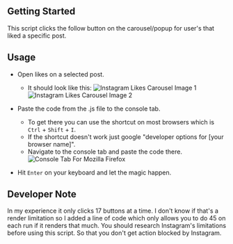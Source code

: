 ## Getting Started
This script clicks the follow button on the carousel/popup for user's that liked a specific post.

## Usage
* Open likes on a selected post.
	* It should look like this:
	![Instagram Likes Carousel Image 1](https://i.ibb.co/bWVHNxW/ig1.jpg)
	![Instagram Likes Carousel Image 2](https://i.ibb.co/p3Bv2PS/ig22.jpg)
	
* Paste the code from the .js file to the console tab.
	* To get there you can use the shortcut on most browsers which is `Ctrl` + `Shift` + `I`.
	* If the shortcut doesn't work just google "developer options for [your browser name]".
	* Navigate to the console tab and paste the code there.
	![Console Tab For Mozilla Firefox](https://i.ibb.co/ZLS1xjQ/ig333.jpg)
* Hit `Enter` on your keyboard and let the magic happen.

## Developer Note
In my experience it only clicks 17 buttons at a time. I  don't know if that's a render limitation so I added a line of code
which only allows you to do 45 on each run if it renders that much.
You should research Instagram's limitations before using this script. So that you don't get action blocked by Instagram.

